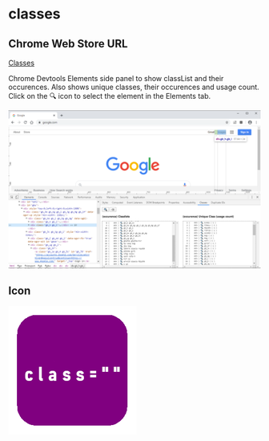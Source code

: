 # classes

## Chrome Web Store URL

[Classes](https://chrome.google.com/webstore/detail/classes/nbollcebkbbnaoiganimfmocajipcfjd)

Chrome Devtools Elements side panel to show classList and their occurences. Also shows unique classes, their occurences and usage count. Click on the 🔍 icon to select the element in the Elements tab.

![Devtools Elements Tab Classes side panel ](icon_1280_800.png)

## Icon

![Icon](icon_128.png)
